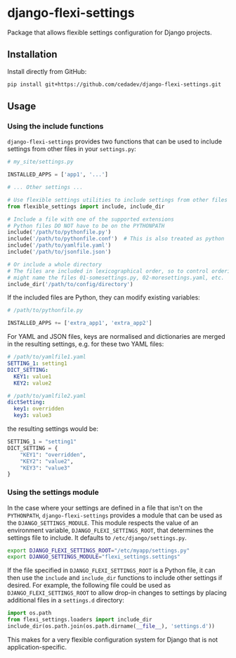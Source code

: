 # django-flexi-settings

Package that allows flexible settings configuration for Django projects.

## Installation

Install directly from GitHub:

```sh
pip install git+https://github.com/cedadev/django-flexi-settings.git
```

## Usage

### Using the include functions

`django-flexi-settings` provides two functions that can be used to include settings
from other files in your `settings.py`:

```python
# my_site/settings.py

INSTALLED_APPS = ['app1', '...']

# ... Other settings ...

# Use flexible settings utilities to include settings from other files
from flexible_settings import include, include_dir

# Include a file with one of the supported extensions
# Python files DO NOT have to be on the PYTHONPATH
include('/path/to/pythonfile.py')
include('/path/to/pythonfile.conf')  # This is also treated as python
include('/path/to/yamlfile.yaml')
include('/path/to/jsonfile.json')

# Or include a whole directory
# The files are included in lexicographical order, so to control ordering you
# might name the files 01-somesettings.py, 02-moresettings.yaml, etc.
include_dir('/path/to/config/directory')
```

If the included files are Python, they can modify existing variables:

```python
# /path/to/pythonfile.py

INSTALLED_APPS += ['extra_app1', 'extra_app2']
```

For YAML and JSON files, keys are normalised and dictionaries are merged in the
resulting settings, e.g. for these two YAML files:

```yaml
# /path/to/yamlfile1.yaml
SETTING_1: setting1
DICT_SETTING:
  KEY1: value1
  KEY2: value2

# /path/to/yamlfile2.yaml
dictSetting:
  key1: overridden
  key3: value3
```

the resulting settings would be:

```python
SETTING_1 = "setting1"
DICT_SETTING = {
    "KEY1": "overridden",
    "KEY2": "value2",
    "KEY3": "value3"
}
```

### Using the settings module

In the case where your settings are defined in a file that isn't on the `PYTHONPATH`,
`django-flexi-settings` provides a module that can be used as the `DJANGO_SETTINGS_MODULE`.
This module respects the value of an environment variable, `DJANGO_FLEXI_SETTINGS_ROOT`,
that determines the settings file to include. It defaults to `/etc/django/settings.py`.

```bash
export DJANGO_FLEXI_SETTINGS_ROOT="/etc/myapp/settings.py"
export DJANGO_SETTINGS_MODULE="flexi_settings.settings"
```

If the file specified in `DJANGO_FLEXI_SETTINGS_ROOT` is a Python file, it can then use the
`include` and `include_dir` functions to include other settings if desired. For example,
the following file could be used as `DJANGO_FLEXI_SETTINGS_ROOT` to allow drop-in changes to
settings by placing additional files in a `settings.d` directory:

```python
import os.path
from flexi_settings.loaders import include_dir
include_dir(os.path.join(os.path.dirname(__file__), 'settings.d'))
```

This makes for a very flexible configuration system for Django that is not application-specific.
